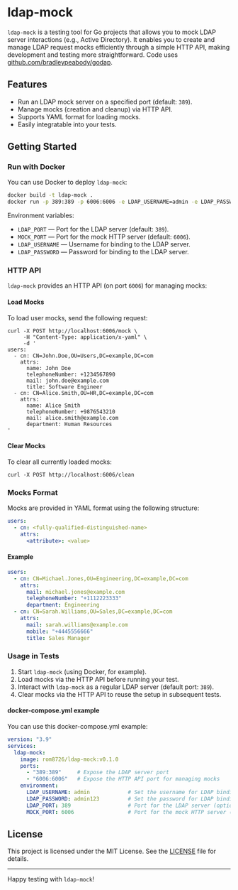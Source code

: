 # ldap-mock

`ldap-mock` is a testing tool for Go projects that allows you to mock LDAP server interactions (e.g., Active Directory).
It enables you to create and manage LDAP request mocks efficiently through a simple HTTP API, making development and testing more straightforward.
Code uses [github.com/bradleypeabody/godap](github.com/bradleypeabody/godap).

## Features
- Run an LDAP mock server on a specified port (default: `389`).
- Manage mocks (creation and cleanup) via HTTP API.
- Supports YAML format for loading mocks.
- Easily integratable into your tests.

## Getting Started

### Run with Docker
You can use Docker to deploy `ldap-mock`:

```sh
docker build -t ldap-mock .
docker run -p 389:389 -p 6006:6006 -e LDAP_USERNAME=admin -e LDAP_PASSWORD=admin123 ldap-mock
```

Environment variables:
- `LDAP_PORT` — Port for the LDAP server (default: `389`).
- `MOCK_PORT` — Port for the mock HTTP server (default: `6006`).
- `LDAP_USERNAME` — Username for binding to the LDAP server.
- `LDAP_PASSWORD` — Password for binding to the LDAP server.

### HTTP API
`ldap-mock` provides an HTTP API (on port `6006`) for managing mocks:

#### Load Mocks
To load user mocks, send the following request:

```shell
curl -X POST http://localhost:6006/mock \
     -H "Content-Type: application/x-yaml" \
     -d '
users:
  - cn: CN=John.Doe,OU=Users,DC=example,DC=com
    attrs:
      name: John Doe
      telephoneNumber: +1234567890
      mail: john.doe@example.com
      title: Software Engineer
  - cn: CN=Alice.Smith,OU=HR,DC=example,DC=com
    attrs:
      name: Alice Smith
      telephoneNumber: +9876543210
      mail: alice.smith@example.com
      department: Human Resources
'
```

#### Clear Mocks
To clear all currently loaded mocks:

```shell
curl -X POST http://localhost:6006/clean
```


### Mocks Format
Mocks are provided in YAML format using the following structure:

```yaml
users:
  - cn: <fully-qualified-distinguished-name>
    attrs:
      <attribute>: <value>
```

#### Example
```yaml
users:
  - cn: CN=Michael.Jones,OU=Engineering,DC=example,DC=com
    attrs:
      mail: michael.jones@example.com
      telephoneNumber: "+1112223333"
      department: Engineering
  - cn: CN=Sarah.Williams,OU=Sales,DC=example,DC=com
    attrs:
      mail: sarah.williams@example.com
      mobile: "+4445556666"
      title: Sales Manager
```

### Usage in Tests
1. Start `ldap-mock` (using Docker, for example).
2. Load mocks via the HTTP API before running your test.
3. Interact with `ldap-mock` as a regular LDAP server (default port: `389`).
4. Clear mocks via the HTTP API to reuse the setup in subsequent tests.

#### docker-compose.yml example
You can use this docker-compose.yml example:

```yaml
version: "3.9"
services:
  ldap-mock:
    image: rom8726/ldap-mock:v0.1.0
    ports:
      - "389:389"     # Expose the LDAP server port
      - "6006:6006"   # Expose the HTTP API port for managing mocks
    environment:
      LDAP_USERNAME: admin            # Set the username for LDAP binding
      LDAP_PASSWORD: admin123         # Set the password for LDAP binding
      LDAP_PORT: 389                  # Port for the LDAP server (optional, default is 389)
      MOCK_PORT: 6006                 # Port for the mock HTTP server (optional, default is 6006)
```

## License
This project is licensed under the MIT License. See the [LICENSE](LICENSE) file for details.

---

Happy testing with `ldap-mock`!

